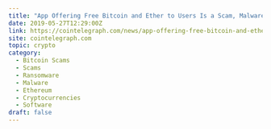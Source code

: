 ```yaml
---
title: "App Offering Free Bitcoin and Ether to Users Is a Scam, Malware Hunter Warns"
date: 2019-05-27T12:29:00Z
link: https://cointelegraph.com/news/app-offering-free-bitcoin-and-ether-to-users-is-a-scam-malware-hunter-warns?utm_medium=RSS&utm_source=hune
site: cointelegraph.com
topic: crypto
category:
  - Bitcoin Scams
  - Scams
  - Ransomware
  - Malware
  - Ethereum
  - Cryptocurrencies
  - Software
draft: false
---
```

